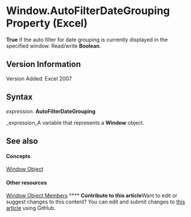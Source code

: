 
# Window.AutoFilterDateGrouping Property (Excel)

 **True** if the auto filter for date grouping is currently displayed in the specified window. Read/write **Boolean**.


## Version Information

Version Added: Excel 2007 


## Syntax

 _expression_. **AutoFilterDateGrouping**

 _expression_A variable that represents a  **Window** object.


## See also


#### Concepts


 [Window Object](8591b1ad-76f8-14e2-9120-406b65093f5a.md)
#### Other resources


 [Window Object Members](f11db427-24a4-041c-2fd5-03ce73ae6c16.md)
****   **Contribute to this article**Want to edit or suggest changes to this content? You can edit and submit changes to  [this article](https://github.com/jhershey00/VBA_Excel_Test/OpenXMLCon/articles/0f0d875d-3ae3-2aaa-9d38-78e65373573e.md) using GitHub.

